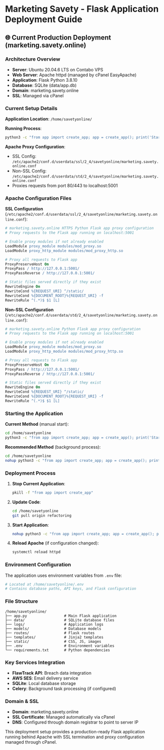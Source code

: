 # Marketing Savety - Flask Application Deployment Guide

## 🌐 Current Production Deployment (marketing.savety.online)

### Architecture Overview
- **Server**: Ubuntu 20.04.6 LTS on Contabo VPS
- **Web Server**: Apache httpd (managed by cPanel EasyApache)
- **Application**: Flask Python 3.8.10
- **Database**: SQLite (data/app.db)
- **Domain**: marketing.savety.online
- **SSL**: Managed via cPanel

### Current Setup Details

**Application Location**: `/home/savetyonline/`

**Running Process**:
```bash
python3 -c "from app import create_app; app = create_app(); print('Starting Flask app on port 5001...'); app.run(host='127.0.0.1', port=5001, debug=False)"
```

**Apache Proxy Configuration**:
- SSL Config: `/etc/apache2/conf.d/userdata/ssl/2_4/savetyonline/marketing.savety.online.conf`
- Non-SSL Config: `/etc/apache2/conf.d/userdata/std/2_4/savetyonline/marketing.savety.online.conf`
- Proxies requests from port 80/443 to localhost:5001

### Apache Configuration Files

**SSL Configuration** (`/etc/apache2/conf.d/userdata/ssl/2_4/savetyonline/marketing.savety.online.conf`):
```apache
# marketing.savety.online HTTPS Python Flask app proxy configuration
# Proxy requests to the Flask app running on localhost:5001

# Enable proxy modules if not already enabled
LoadModule proxy_module modules/mod_proxy.so
LoadModule proxy_http_module modules/mod_proxy_http.so

# Proxy all requests to Flask app
ProxyPreserveHost On
ProxyPass / http://127.0.0.1:5001/
ProxyPassReverse / http://127.0.0.1:5001/

# Static files served directly if they exist
RewriteEngine On
RewriteCond %{REQUEST_URI} ^/static/
RewriteCond %{DOCUMENT_ROOT}%{REQUEST_URI} -f
RewriteRule ^(.*)$ $1 [L]
```

**Non-SSL Configuration** (`/etc/apache2/conf.d/userdata/std/2_4/savetyonline/marketing.savety.online.conf`):
```apache
# marketing.savety.online Python Flask app proxy configuration
# Proxy requests to the Flask app running on localhost:5001

# Enable proxy modules if not already enabled
LoadModule proxy_module modules/mod_proxy.so
LoadModule proxy_http_module modules/mod_proxy_http.so

# Proxy all requests to Flask app
ProxyPreserveHost On
ProxyPass / http://127.0.0.1:5001/
ProxyPassReverse / http://127.0.0.1:5001/

# Static files served directly if they exist
RewriteEngine On
RewriteCond %{REQUEST_URI} ^/static/
RewriteCond %{DOCUMENT_ROOT}%{REQUEST_URI} -f
RewriteRule ^(.*)$ $1 [L]
```

### Starting the Application

**Current Method** (manual start):
```bash
cd /home/savetyonline
python3 -c "from app import create_app; app = create_app(); print('Starting Flask app on port 5001...'); app.run(host='127.0.0.1', port=5001, debug=False)"
```

**Recommended Method** (background process):
```bash
cd /home/savetyonline
nohup python3 -c "from app import create_app; app = create_app(); print('Starting Flask app on port 5001...'); app.run(host='127.0.0.1', port=5001, debug=False)" > logs/app.log 2>&1 &
```

### Deployment Process

1. **Stop Current Application**:
   ```bash
   pkill -f "from app import create_app"
   ```

2. **Update Code**:
   ```bash
   cd /home/savetyonline
   git pull origin refactoring
   ```

3. **Start Application**:
   ```bash
   nohup python3 -c "from app import create_app; app = create_app(); print('Starting Flask app on port 5001...'); app.run(host='127.0.0.1', port=5001, debug=False)" > logs/app.log 2>&1 &
   ```

4. **Reload Apache** (if configuration changed):
   ```bash
   systemctl reload httpd
   ```

### Environment Configuration

The application uses environment variables from `.env` file:
```bash
# Located at /home/savetyonline/.env
# Contains database paths, API keys, and Flask configuration
```

### File Structure

```
/home/savetyonline/
├── app.py                 # Main Flask application
├── data/                  # SQLite database files
├── logs/                  # Application logs
├── models/                # Database models
├── routes/                # Flask routes
├── templates/             # Jinja2 templates
├── static/                # CSS, JS, images
├── .env                   # Environment variables
└── requirements.txt       # Python dependencies
```

### Key Services Integration

- **FlawTrack API**: Breach data integration
- **AWS SES**: Email delivery service
- **SQLite**: Local database storage
- **Celery**: Background task processing (if configured)

### Domain & SSL

- **Domain**: marketing.savety.online
- **SSL Certificate**: Managed automatically via cPanel
- **DNS**: Configured through domain registrar to point to server IP

This deployment setup provides a production-ready Flask application running behind Apache with SSL termination and proxy configuration managed through cPanel.